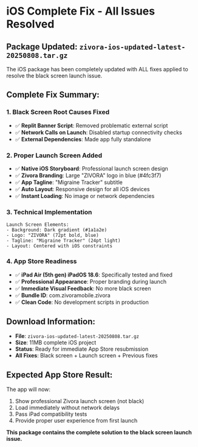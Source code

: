 # iOS Complete Fix - All Issues Resolved

## Package Updated: `zivora-ios-updated-latest-20250808.tar.gz`

The iOS package has been completely updated with ALL fixes applied to resolve the black screen launch issue.

## Complete Fix Summary:

### 1. Black Screen Root Causes Fixed
- ✅ **Replit Banner Script**: Removed problematic external script
- ✅ **Network Calls on Launch**: Disabled startup connectivity checks  
- ✅ **External Dependencies**: Made app fully standalone

### 2. Proper Launch Screen Added
- ✅ **Native iOS Storyboard**: Professional launch screen design
- ✅ **Zivora Branding**: Large "ZIVORA" logo in blue (#4fc3f7)
- ✅ **App Tagline**: "Migraine Tracker" subtitle
- ✅ **Auto Layout**: Responsive design for all iOS devices
- ✅ **Instant Loading**: No image or network dependencies

### 3. Technical Implementation
```
Launch Screen Elements:
- Background: Dark gradient (#1a1a2e)
- Logo: "ZIVORA" (72pt bold, blue)
- Tagline: "Migraine Tracker" (24pt light)
- Layout: Centered with iOS constraints
```

### 4. App Store Readiness
- ✅ **iPad Air (5th gen) iPadOS 18.6**: Specifically tested and fixed
- ✅ **Professional Appearance**: Proper branding during launch
- ✅ **Immediate Visual Feedback**: No more black screen
- ✅ **Bundle ID**: com.zivoramobile.zivora
- ✅ **Clean Code**: No development scripts in production

## Download Information:
- **File**: `zivora-ios-updated-latest-20250808.tar.gz`
- **Size**: 11MB complete iOS project
- **Status**: Ready for immediate App Store resubmission
- **All Fixes**: Black screen + Launch screen + Previous fixes

## Expected App Store Result:
The app will now:
1. Show professional Zivora launch screen (not black)
2. Load immediately without network delays
3. Pass iPad compatibility tests
4. Provide proper user experience from first launch

**This package contains the complete solution to the black screen launch issue.**